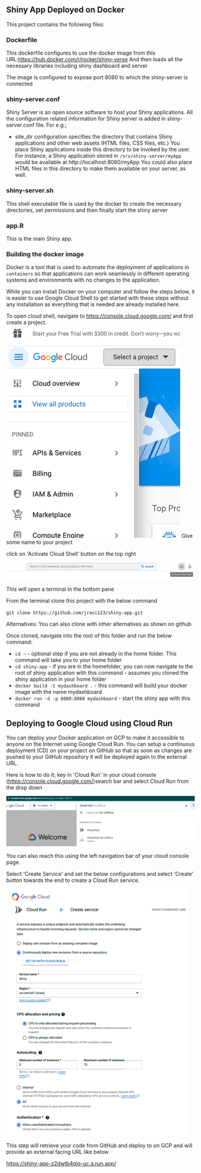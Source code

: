 ## Shiny App Deployed on Docker

This project contains the following files:

 ### Dockerfile
 This dockerfile configures to use the docker image from this URL:https://hub.docker.com/r/rocker/shiny-verse
 And then loads all the necessary libraries including shiny dashboard and server

 The image is configured to expose port 8080 to which the shiny-server is connected

 ### shiny-server.conf

Shiny Server is an open source software to host your Shiny applications. All the configuration related information for Shiny server is added in shiny-server.conf file. For e.g.;

* site_dir configuration specifies the directory that contains Shiny applications and other web assets (HTML files, CSS files, etc.)
You place Shiny applications inside this directory to be invoked by the user. For instance, a Shiny application stored in 
`/srv/shiny-server/myApp` would be available at http://localhost:8080/myApp 
You could also place HTML files in this directory to make them available on your server, as well.

### shiny-server.sh
This shell executable file is used by the docker to create the necessary directories, set permissions and then finally start the shiny server

### app.R

This is the main Shiny app. 

### Building the docker image
Docker is a tool that is used to automate the deployment of applications in `containers` so that applications can work seamlessly in different operating systems and environments with no changes to the application.

While you can install Docker on your computer and follow the steps below, it is easier to use Google Cloud Shell to get started with these steps without any installation as everything that is needed are already installed here.

To open cloud shell, navigate to https://console.cloud.google.com/ and first create a project. 
<img src='img/project-select.png' />
Give some name to your project 

click on 'Activate Cloud Shell' button on the top right

<img src='img/cloud-shell.png' />

This will open a terminal in the bottom pane

From the terminal clone this project with the below command

`git clone https://github.com/jravi123/shiny-app.git`

Alternatives: You can also clone with other alternatives as shown on github

Once cloned, navigate into the root of this folder and run the below command:

* `cd ~` - optional step if you are not already in the home folder. This command will take you to your home folder
* `cd shiny-app` - if you are in the homefolder, you can now navigate to the root of shiny application with this command - assumes you cloned the shiny application in your home folder
* `docker build -t mydashboard .` - this command will build your docker image with the name mydashboard
* `docker run -d -p 8080:8080 mydashboard` - start the shiny app with this command

## Deploying to Google Cloud using Cloud Run

You can deploy your Docker application on GCP to make it accessible to anyone on the Internet using Google Cloud Run. You can setup a continuous deployment (CD) on your project on GitHub so that as soon as changes are pushed to your GitHub repository it will be deployed again to the external URL.

Here is how to do it; key in 'Cloud Run' in your cloud console (https://console.cloud.google.com/)search bar and select Cloud Run from the drop down

<img src='img/cloud-run.png' />

You can also reach this using the left navigation bar of your cloud console page.

Select 'Create Service' and set the below configurations and select 'Create' button towards the end to create a Cloud Run service.

<img src='img/deploy.png' />

This step will retrieve your code from GitHub and deploy to on GCP and will provide an external facing URL like below

https://shiny-app-z2dwtb4qlq-uc.a.run.app/

